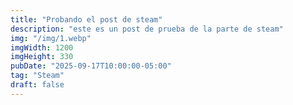 ```yaml
---
title: "Probando el post de steam"
description: "este es un post de prueba de la parte de steam"
img: "/img/1.webp"
imgWidth: 1200
imgHeight: 330
pubDate: "2025-09-17T10:00:00-05:00"
tag: "Steam"
draft: false
---
```


